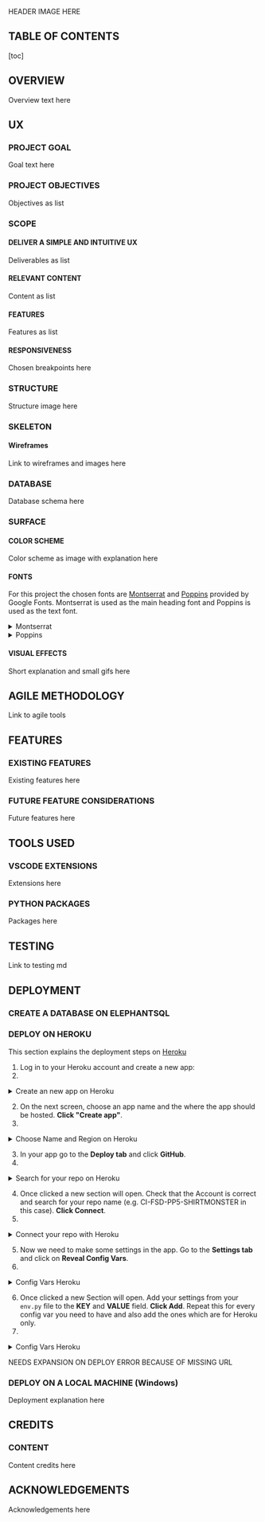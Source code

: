 HEADER IMAGE HERE

## TABLE OF CONTENTS

[toc]

## OVERVIEW

Overview text here
## UX

### PROJECT GOAL

Goal text here

### PROJECT OBJECTIVES

Objectives as list
### SCOPE

#### DELIVER A SIMPLE AND INTUITIVE UX

Deliverables as list
#### RELEVANT CONTENT

Content as list
#### FEATURES

Features as list

#### RESPONSIVENESS

Chosen breakpoints  here

### STRUCTURE

Structure image here

### SKELETON

#### Wireframes

Link to wireframes and images here

### DATABASE

Database schema here

### SURFACE

#### COLOR SCHEME

Color scheme as image with explanation here

#### FONTS

For this project the chosen fonts are [Montserrat](https://fonts.google.com/specimen/Montserrat?query=montserrat) and [Poppins](https://fonts.google.com/specimen/Poppins?query=poppins) provided by Google Fonts. Montserrat is used as the main heading font and Poppins is used as the text font.

<details>
  <summary>Montserrat</summary>
<img src="docs/readme-files/heading-font.png" ><br>
</details>

<details>
  <summary>Poppins</summary>
<img src="docs/readme-files/text-font.png" ><br>
</details>

#### VISUAL EFFECTS

Short explanation and small gifs here

## AGILE METHODOLOGY

Link to agile tools

## FEATURES

### EXISTING FEATURES

Existing features here

### FUTURE FEATURE CONSIDERATIONS

Future features here

## TOOLS USED

### VSCODE EXTENSIONS

Extensions here

### PYTHON PACKAGES

Packages here

## TESTING

Link to testing md

## DEPLOYMENT

### CREATE A DATABASE ON ELEPHANTSQL

### DEPLOY ON HEROKU

This section explains the deployment steps on [Heroku](https://www.heroku.com)

1. Log in to your Heroku account and create a new app:
2. 
<details>
  <summary>Create an new app on Heroku</summary>
  <img src="docs/readme-files/deployment-heroku/heroku-new-app.png" ><br>
</details>

2. On the next screen, choose an app name and the where the app should be hosted. **Click "Create app"**.
3. 
<details>
  <summary>Choose Name and Region on Heroku</summary>
  <img src="docs/readme-files/deployment-heroku/heroku-app-name-and-region.png" ><br>
</details>

3. In your app go to the **Deploy tab** and click **GitHub**.
4. 
<details>
  <summary>Search for your repo on Heroku</summary>
  <img src="docs/readme-files/deployment-heroku/heroku-click-github.png" ><br>
</details>

4. Once clicked a new section will open. Check that the Account is correct and search for your repo name (e.g. CI-FSD-PP5-SHIRTMONSTER in this case). **Click Connect**.
5. 
<details>
  <summary>Connect your repo with Heroku</summary>
  <img src="docs/readme-files/deployment-heroku/heroku-connect-github.png" ><br>
</details>

5. Now we need to make some settings in the app. Go to the **Settings tab** and click on **Reveal Config Vars**.
6. 
<details>
  <summary>Config Vars Heroku</summary>
  <img src="docs/readme-files/deployment-heroku/heroku-settings.png" ><br>
</details>

6. Once clicked a new Section will open. Add your settings from your `env.py` file to the **KEY** and **VALUE** field. **Click Add**. Repeat this for every config var you need to have and also add the ones which are for Heroku only.
7. 
<details>
  <summary>Config Vars Heroku</summary>
  <img src="docs/readme-files/deployment-heroku/heroku-config.png" ><br>
</details>



NEEDS EXPANSION ON DEPLOY ERROR BECAUSE OF MISSING URL

### DEPLOY ON A LOCAL MACHINE (Windows)

Deployment explanation here


## CREDITS

### CONTENT

Content credits here

## ACKNOWLEDGEMENTS

Acknowledgements here